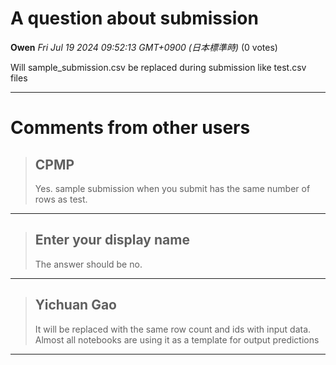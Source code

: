 # A question about submission

**Owen** *Fri Jul 19 2024 09:52:13 GMT+0900 (日本標準時)* (0 votes)

Will sample_submission.csv be replaced during submission like test.csv files



---

 # Comments from other users

> ## CPMP
> 
> Yes. sample submission when you submit has the same number of rows as test.
> 
> 
> 


---

> ## Enter your display name
> 
> The answer should be no.
> 
> 
> 


---

> ## Yichuan Gao
> 
> It will be replaced with the same row count and ids with input data. Almost all notebooks are using it as a template for output predictions 
> 
> 
> 


---

